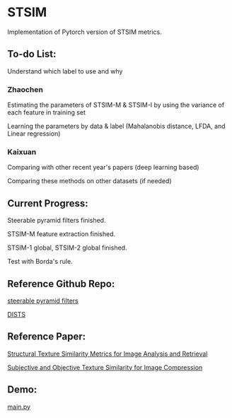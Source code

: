 # STSIM

Implementation of Pytorch version of STSIM metrics.

## To-do List:

Understand which label to use and why

### Zhaochen

Estimating the parameters of STSIM-M & STSIM-I by using the variance of each feature in training set

Learning the parameters by data & label (Mahalanobis distance, LFDA, and Linear regression)

### Kaixuan

Comparing with other recent year's papers (deep learning based)

Comparing these methods on other datasets (if needed)


## Current Progress:
Steerable pyramid filters finished.

STSIM-M feature extraction finished.

STSIM-1 global, STSIM-2 global finished.

Test with Borda's rule.

## Reference Github Repo:
[steerable pyramid filters](https://github.com/LabForComputationalVision/pyPyrTools)

[DISTS](https://github.com/dingkeyan93/DISTS)

## Reference Paper:
[Structural Texture Similarity Metrics for Image Analysis and Retrieval](http://users.eecs.northwestern.edu/~pappas/papers/zujovic_tip13.pdf)

[Subjective and Objective Texture Similarity for Image Compression](https://www.researchgate.net/profile/Huib_Ridder/publication/261466382_Subjective_and_objective_texture_similarity_for_image_compression/links/54d38b270cf2b0c6146daf4b.pdf)

## Demo:
[main.py](https://github.com/KaixuanZ/STSIM/blob/master/main.py)
